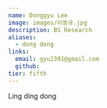 ```yaml
---
name: Donggyu Lee
image: images/이동규.jpg
description: BS Research
aliases:
  - dong dong
links:
  email: gyu2391@gmail.com
  github: 
tier: fifth
---
```


Ling ding dong
